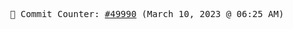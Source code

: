 <p align="center">
    <samp>
        📮 Commit Counter: <a href="https://github.com/Javascript-void0/Javascript-void0/commits/main">#49990</a> (March 10, 2023 @ 06:25 AM)
    </samp>
</p>